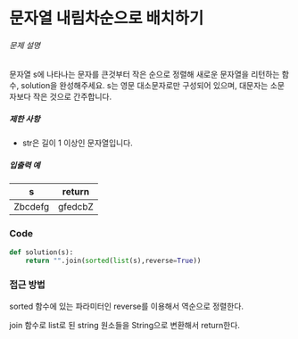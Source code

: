 # 문자열 내림차순으로 배치하기

###### 문제 설명

문자열 s에 나타나는 문자를 큰것부터 작은 순으로 정렬해 새로운 문자열을 리턴하는 함수, solution을 완성해주세요.
s는 영문 대소문자로만 구성되어 있으며, 대문자는 소문자보다 작은 것으로 간주합니다.

##### 제한 사항

- str은 길이 1 이상인 문자열입니다.

##### 입출력 예

| s       | return  |
| ------- | ------- |
| Zbcdefg | gfedcbZ |



### Code

```python
def solution(s):
    return "".join(sorted(list(s),reverse=True))
```



### 접근 방법

sorted 함수에 있는 파라미터인 reverse를 이용해서 역순으로 정렬한다.

join 함수로 list로 된 string 원소들을 String으로 변환해서 return한다.